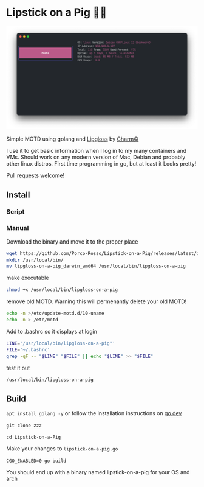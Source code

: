 # Lipstick on a Pig 💄🐽

![motd screenshot](screenshot.png)

Simple MOTD using golang and [Lipgloss](https://github.com/charmbracelet/lipgloss) by [Charm©](https://charm.sh/)

I use it to get basic information when I log in to my many containers and VMs. Should work on any modern version of Mac, Debian and probably other linux distros. First time programming in go, but at least it Looks pretty!

Pull requests welcome!

## Install

### Script

### Manual

Download the binary and move it to the proper place
```bash
wget https://github.com/Porco-Rosso/Lipstick-on-a-Pig/releases/latest/download/lipgloss-on-a-pig_darwin_amd64
mkdir /usr/local/bin/
mv lipgloss-on-a-pig_darwin_amd64 /usr/local/bin/lipgloss-on-a-pig
```

make executable
```bash
chmod +x /usr/local/bin/lipgloss-on-a-pig
```

remove old MOTD. Warning this will permenantly delete your old MOTD!
```bash
echo -n >/etc/update-motd.d/10-uname
echo -n > /etc/motd
```

Add to .bashrc so it displays at login
```bash
LINE='/usr/local/bin/lipgloss-on-a-pig"'
FILE='~/.bashrc'
grep -qF -- "$LINE" "$FILE" || echo "$LINE" >> "$FILE"
```

test it out
```bash
/usr/local/bin/lipgloss-on-a-pig
```

## Build

`apt install golang -y` or follow the installation instructions on [go.dev](https://go.dev/doc/install)

`git clone zzz`

`cd Lipstick-on-a-Pig`

Make your changes to `lipstick-on-a-pig.go`

`CGO_ENABLED=0 go build`

You should end up with a binary named lipstick-on-a-pig for your OS and arch


